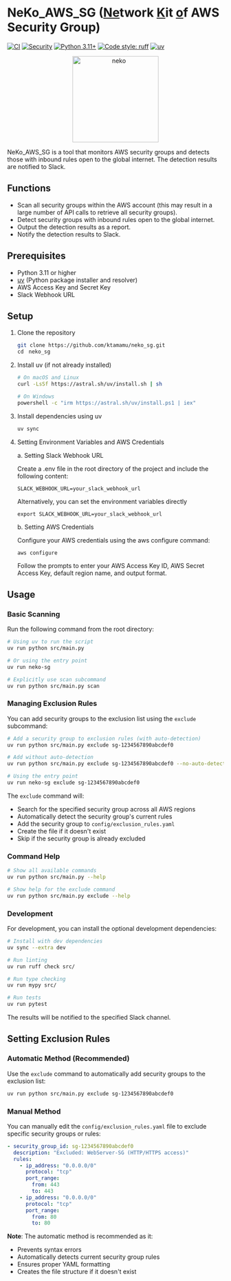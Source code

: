 # NeKo_AWS_SG (<u>Ne</u>twork <u>K</u>it <u>o</u>f AWS Security Group)

[![CI](https://github.com/ktamamu/neko_sg/actions/workflows/ci.yml/badge.svg)](https://github.com/ktamamu/neko_sg/actions/workflows/ci.yml)
[![Security](https://github.com/ktamamu/neko_sg/actions/workflows/security.yml/badge.svg)](https://github.com/ktamamu/neko_sg/actions/workflows/security.yml)
[![Python 3.11+](https://img.shields.io/badge/python-3.11+-blue.svg)](https://www.python.org/downloads/)
[![Code style: ruff](https://img.shields.io/endpoint?url=https://raw.githubusercontent.com/astral-sh/ruff/main/assets/badge/v2.json)](https://github.com/astral-sh/ruff)
[![uv](https://img.shields.io/endpoint?url=https://raw.githubusercontent.com/astral-sh/uv/main/assets/badge/v0.json)](https://github.com/astral-sh/uv)

<div align="center">
<img src="icon.png" alt="neko" width="200">
</div>

NeKo_AWS_SG is a tool that monitors AWS security groups and detects those with inbound rules open to the global internet. The detection results are notified to Slack.

## Functions

- Scan all security groups within the AWS account (this may result in a large number of API calls to retrieve all security groups).
- Detect security groups with inbound rules open to the global internet.
- Output the detection results as a report.
- Notify the detection results to Slack.

## Prerequisites

- Python 3.11 or higher
- [uv](https://docs.astral.sh/uv/) (Python package installer and resolver)
- AWS Access Key and Secret Key
- Slack Webhook URL

## Setup

1. Clone the repository
   ```bash
   git clone https://github.com/ktamamu/neko_sg.git
   cd　neko_sg
   ```

2. Install uv (if not already installed)
   ```bash
   # On macOS and Linux
   curl -LsSf https://astral.sh/uv/install.sh | sh

   # On Windows
   powershell -c "irm https://astral.sh/uv/install.ps1 | iex"
   ```

3. Install dependencies using uv
   ```bash
   uv sync
   ```

4. Setting Environment Variables and AWS Credentials

   a. Setting Slack Webhook URL

   Create a .env file in the root directory of the project and include the following content:

   ```
   SLACK_WEBHOOK_URL=your_slack_webhook_url
   ```

   Alternatively, you can set the environment variables directly

   ```
   export SLACK_WEBHOOK_URL=your_slack_webhook_url
   ```

   b. Setting AWS Credentials

   Configure your AWS credentials using the aws configure command:
   ```
   aws configure
   ```

   Follow the prompts to enter your AWS Access Key ID, AWS Secret Access Key, default region name, and output format.

## Usage

### Basic Scanning

Run the following command from the root directory:

```bash
# Using uv to run the script
uv run python src/main.py

# Or using the entry point
uv run neko-sg

# Explicitly use scan subcommand
uv run python src/main.py scan
```

### Managing Exclusion Rules

You can add security groups to the exclusion list using the `exclude` subcommand:

```bash
# Add a security group to exclusion rules (with auto-detection)
uv run python src/main.py exclude sg-1234567890abcdef0

# Add without auto-detection
uv run python src/main.py exclude sg-1234567890abcdef0 --no-auto-detect

# Using the entry point
uv run neko-sg exclude sg-1234567890abcdef0
```

The `exclude` command will:
- Search for the specified security group across all AWS regions
- Automatically detect the security group's current rules
- Add the security group to `config/exclusion_rules.yaml`
- Create the file if it doesn't exist
- Skip if the security group is already excluded

### Command Help

```bash
# Show all available commands
uv run python src/main.py --help

# Show help for the exclude command
uv run python src/main.py exclude --help
```

### Development

For development, you can install the optional development dependencies:

```bash
# Install with dev dependencies
uv sync --extra dev

# Run linting
uv run ruff check src/

# Run type checking
uv run mypy src/

# Run tests
uv run pytest
```

The results will be notified to the specified Slack channel.

## Setting Exclusion Rules

### Automatic Method (Recommended)

Use the `exclude` command to automatically add security groups to the exclusion list:

```bash
uv run python src/main.py exclude sg-1234567890abcdef0
```

### Manual Method

You can manually edit the `config/exclusion_rules.yaml` file to exclude specific security groups or rules:

```yaml
- security_group_id: sg-1234567890abcdef0
  description: "Excluded: WebServer-SG (HTTP/HTTPS access)"
  rules:
    - ip_address: "0.0.0.0/0"
      protocol: "tcp"
      port_range:
        from: 443
        to: 443
    - ip_address: "0.0.0.0/0"
      protocol: "tcp"
      port_range:
        from: 80
        to: 80
```

**Note**: The automatic method is recommended as it:
- Prevents syntax errors
- Automatically detects current security group rules
- Ensures proper YAML formatting
- Creates the file structure if it doesn't exist
